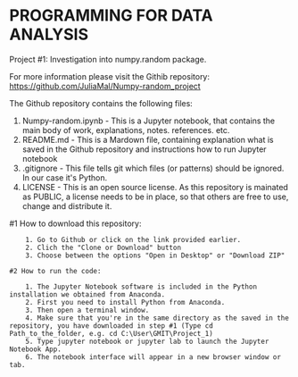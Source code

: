 # PROGRAMMING FOR DATA ANALYSIS

Project #1: Investigation into numpy.random package.

For more information please visit the Githib repository: 
https://github.com/JuliaMal/Numpy-random_project

The Github repository contains the following files:
   1. Numpy-random.ipynb - This is a Jupyter notebook, that contains the main body of work, explanations, notes. references. etc.
   2. README.md - This is a Mardown file, containing explanation what is saved in the Github repository and instructions how to run Jupyter notebook
   3. .gitignore - This file tells git which files (or patterns) should be ignored. In our case it's Python.
   4. LICENSE - This is an open source license. As this repository is mainated as PUBLIC, a license needs to be in place, so that others are free to use, change and distribute it.

   #1 How to download this repository:

        1. Go to Github or click on the link provided earlier.
        2. Clich the "Clone or Download" button
        3. Choose between the options "Open in Desktop" or "Download ZIP"

    #2 How to run the code:

        1. The Jupyter Notebook software is included in the Python installation we obtained from Anaconda. 
        2. First you need to install Python from Anaconda.
        3. Then open a terminal window.
        4. Make sure that you're in the same directory as the saved in the repository, you have downloaded in step #1 (Type cd Path_to_the_folder, e.g. cd C:\User\GMIT\Project_1)
        5. Type jupyter notebook or jupyter lab to launch the Jupyter Notebook App.
        6. The notebook interface will appear in a new browser window or tab.